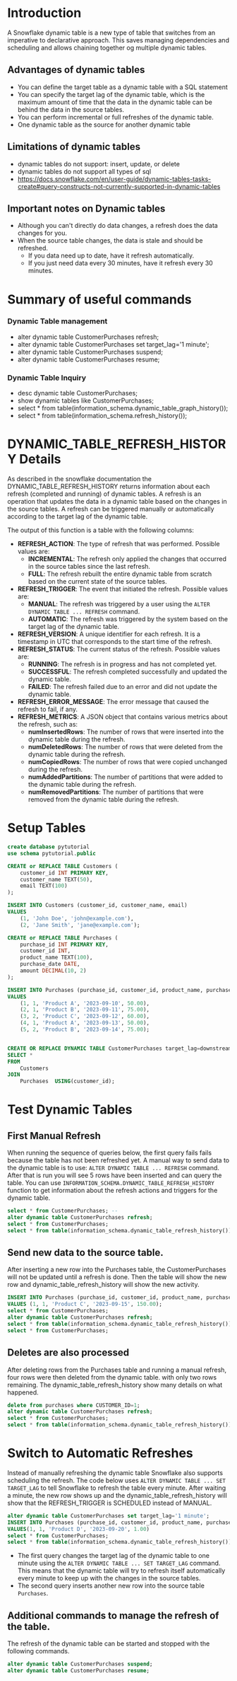 



# Introduction
A Snowflake dynamic table is a new type of table that switches from an imperative to declarative approach. This saves managing dependencies and scheduling and allows chaining together og multiple dynamic tables.

## Advantages of dynamic tables

- You can define the target table as a dynamic table with a SQL statement 
- You can specify the target lag of the dynamic table, which is the maximum amount of time that the data in the dynamic table can be behind the data in the source tables. 
- You can perform incremental or full refreshes of the dynamic table. 
-  One dynamic table as the source for another dynamic table


## Limitations of dynamic tables

- dynamic tables do not support: insert, update, or delete
- dynamic tables do not support all types of sql 
- https://docs.snowflake.com/en/user-guide/dynamic-tables-tasks-create#query-constructs-not-currently-supported-in-dynamic-tables

## Important notes on Dynamic tables
- Although you can't directly do data changes, a refresh does the data changes for you. 
- When the source table changes, the data is stale and should be refreshed. 
  - If you data need up to date, have it refresh automatically. 
  - If you just need data every 30 minutes, have it refresh every 30 minutes. 

# Summary of useful commands

### Dynamic Table management
- alter dynamic table CustomerPurchases refresh;
- alter dynamic table CustomerPurchases set target_lag='1 minute';
- alter dynamic table CustomerPurchases suspend;
- alter dynamic table CustomerPurchases resume;

### Dynamic Table Inquiry
- desc dynamic table CustomerPurchases;
- show dynamic tables like CustomerPurchases;
- select * from table(information_schema.dynamic_table_graph_history());
- select * from table(information_schema.refresh_history());

# DYNAMIC_TABLE_REFRESH_HISTORY Details

As described in the snowflake documentation the DYNAMIC_TABLE_REFRESH_HISTORY returns information about each refresh (completed and running) of dynamic tables. A refresh is an operation that updates the data in a dynamic table based on the changes in the source tables. A refresh can be triggered manually or automatically according to the target lag of the dynamic table.

The output of this function is a table with the following columns:

- **REFRESH_ACTION**: The type of refresh that was performed. Possible values are:
  - **INCREMENTAL**: The refresh only applied the changes that occurred in the source tables since the last refresh.
  - **FULL**: The refresh rebuilt the entire dynamic table from scratch based on the current state of the source tables.
- **REFRESH_TRIGGER**: The event that initiated the refresh. Possible values are:
  - **MANUAL**: The refresh was triggered by a user using the `ALTER DYNAMIC TABLE ... REFRESH` command.
  - **AUTOMATIC**: The refresh was triggered by the system based on the target lag of the dynamic table.
- **REFRESH_VERSION**: A unique identifier for each refresh. It is a timestamp in UTC that corresponds to the start time of the refresh.
- **REFRESH_STATUS**: The current status of the refresh. Possible values are:
  - **RUNNING**: The refresh is in progress and has not completed yet.
  - **SUCCESSFUL**: The refresh completed successfully and updated the dynamic table.
  - **FAILED**: The refresh failed due to an error and did not update the dynamic table.
- **REFRESH_ERROR_MESSAGE**: The error message that caused the refresh to fail, if any.
- **REFRESH_METRICS**: A JSON object that contains various metrics about the refresh, such as:
  - **numInsertedRows**: The number of rows that were inserted into the dynamic table during the refresh.
  - **numDeletedRows**: The number of rows that were deleted from the dynamic table during the refresh.
  - **numCopiedRows**: The number of rows that were copied unchanged during the refresh.
  - **numAddedPartitions**: The number of partitions that were added to the dynamic table during the refresh.
  - **numRemovedPartitions**: The number of partitions that were removed from the dynamic table during the refresh.


# Setup Tables

```sql
create database pytutorial
use schema pytutorial.public

CREATE or REPLACE TABLE Customers (
    customer_id INT PRIMARY KEY,
    customer_name TEXT(50),
    email TEXT(100)
);

INSERT INTO Customers (customer_id, customer_name, email)
VALUES
    (1, 'John Doe', 'john@example.com'),
    (2, 'Jane Smith', 'jane@example.com');

CREATE or REPLACE TABLE Purchases (
    purchase_id INT PRIMARY KEY,
    customer_id INT,
    product_name TEXT(100),
    purchase_date DATE,
    amount DECIMAL(10, 2)
);

INSERT INTO Purchases (purchase_id, customer_id, product_name, purchase_date, amount)
VALUES
    (1, 1, 'Product A', '2023-09-10', 50.00),
    (2, 1, 'Product B', '2023-09-11', 75.00),
    (3, 2, 'Product C', '2023-09-12', 60.00),
    (4, 1, 'Product A', '2023-09-13', 50.00),
    (5, 2, 'Product B', '2023-09-14', 75.00);


CREATE OR REPLACE DYNAMIC TABLE CustomerPurchases target_lag=downstream warehouse=compute_wh as
SELECT *
FROM
    Customers
JOIN
    Purchases  USING(customer_id);

```

# Test Dynamic Tables

## First Manual Refresh

When running the sequence of queries below, the first query fails fails because the table has not been refreshed yet.
A manual way to send data to the dynamic table is to use:  `ALTER DYNAMIC TABLE ... REFRESH` command. After that is run you will see 5 rows have been inserted and can query the table. You can use `INFORMATION_SCHEMA.DYNAMIC_TABLE_REFRESH_HISTORY` function to get information about the refresh actions and triggers for the dynamic table.

```sql
select * from CustomerPurchases; --
alter dynamic table CustomerPurchases refresh;
select * from CustomerPurchases;
select * from table(information_schema.dynamic_table_refresh_history());
```


## Send new data to the source table.

After inserting a new row into the Purchases table, the CustomerPurchases will not be updated until a refresh is done.
Then the table will show the new row and dynamic_table_refresh_history will show the new activity.

```sql
INSERT INTO Purchases (purchase_id, customer_id, product_name, purchase_date, amount)
VALUES (1, 1, 'Product C', '2023-09-15', 150.00);
select * from CustomerPurchases;  
alter dynamic table CustomerPurchases refresh;
select * from table(information_schema.dynamic_table_refresh_history());
select * from CustomerPurchases; 
```

## Deletes are also processed

After deleting rows from the Purchases table and running a manual refresh,  four rows were then deleted from the dynamic table.
with only two rows remaining. The dynamic_table_refresh_history show many details on what happened.

```sql
delete from purchases where CUSTOMER_ID=1;
alter dynamic table CustomerPurchases refresh;
select * from CustomerPurchases; 
select * from table(information_schema.dynamic_table_refresh_history());
```

# Switch to Automatic Refreshes

Instead of manually refreshing the dynamic table Snowflake also supports scheduling the refresh.
The code below uses `ALTER DYNAMIC TABLE ... SET TARGET_LAG`  to tell Snowflake to refresh the table every minute.
After waiting a minute, the new row shows up and the dynamic_table_refresh_history will show that the REFRESH_TRIGGER
is SCHEDULED instead of MANUAL.

```sql
alter dynamic table CustomerPurchases set target_lag='1 minute';
INSERT INTO Purchases (purchase_id, customer_id, product_name, purchase_date, amount)
VALUES(1, 1, 'Product D', '2023-09-20', 1.00)
select * from CustomerPurchases;
select * from table(information_schema.dynamic_table_refresh_history());
```

- The first query changes the target lag of the dynamic table to one minute using the `ALTER DYNAMIC TABLE ... SET TARGET_LAG` command. This means that the dynamic table will try to refresh itself automatically every minute to keep up with the changes in the source tables.
- The second query inserts another new row into the source table `Purchases`.

## Additional commands to manage the refresh of the table.

The refresh of the dynamic table can be started and stopped with the following commands.

```sql
alter dynamic table CustomerPurchases suspend;
alter dynamic table CustomerPurchases resume;
```
